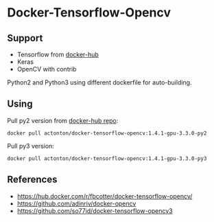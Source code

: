 # Docker-Tensorflow-Opencv

## Support

- Tensorflow from [docker-hub](https://hub.docker.com/r/tensorflow/tensorflow/) 
- Keras
- OpenCV with contrib

Python2 and Python3 using different dockerfile for auto-building.


## Using

Pull py2 version from [docker-hub repo](https://hub.docker.com/r/actonton/docker-tensorflow-opencv/):
```
docker pull actonton/docker-tensorflow-opencv:1.4.1-gpu-3.3.0-py2
```

Pull py3 version:
```
docker pull actonton/docker-tensorflow-opencv:1.4.1-gpu-3.3.0-py3
```

## References

- https://hub.docker.com/r/fbcotter/docker-tensorflow-opencv/
- https://github.com/adinriv/docker-opencv
- https://github.com/so77id/docker-tensorflow-opencv3

